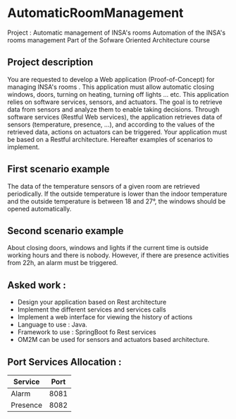 # AutomaticRoomManagement
Project : Automatic management of INSA's rooms  Automation of the INSA's rooms management
Part of the Sofware Oriented Architecture course

## Project description
You are requested to develop a Web application (Proof-of-Concept) for managing  INSA's rooms . 
This application must allow automatic closing windows, doors, turning on heating, turning off lights ... etc. 
This application relies on software services, sensors, and actuators. The goal is to retrieve data from sensors and analyze them to enable taking decisions.
Through software services (Restful Web services), the application retrieves data of sensors (temperature, presence, ...), and according to the values of the retrieved data, actions on actuators can be triggered. Your application must be based on a Restful architecture.  Hereafter examples of scenarios to implement. 

## First scenario example
The data of the temperature sensors of a given room are retrieved periodically. If the outside temperature is lower than the indoor temperature and the outside temperature is between 18 and 27°, the windows should be opened automatically.  

## Second scenario example
About closing doors, windows and lights if the current time is outside working hours and there is nobody. However, if there are presence activities from 22h, an alarm must be triggered.

## Asked work  :  
- Design your application based on Rest architecture
- Implement the different services and services calls
- Implement a web interface for viewing the history of actions
- Language to use : Java.   
- Framework to use : SpringBoot fo Rest services  
- OM2M can be used for sensors and actuators based architecture.

## Port Services Allocation : 
| Service     | Port        |
| ----------- | ----------- |
| Alarm       | 8081        |
| Presence    | 8082        |
